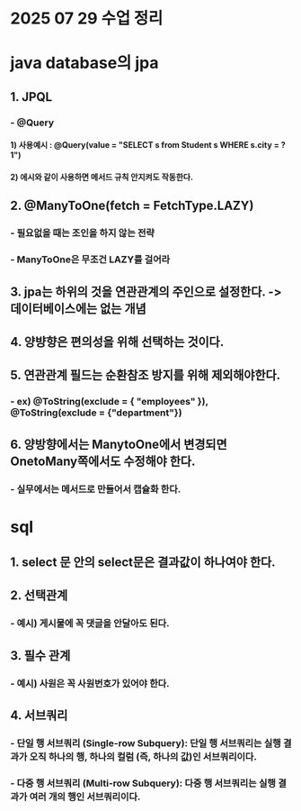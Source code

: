 # 2025 07 29 수업 정리
# java database의 jpa
## 1. JPQL
### - @Query
#### 1) 사용예시 : @Query(value = "SELECT s from Student s WHERE s.city = ?1")
#### 2) 에시와 같이 사용하면 메서드 규칙 안지켜도 작동한다.
## 2. @ManyToOne(fetch = FetchType.LAZY) 
### - 필요없을 때는 조인을 하지 않는 전략
### -  ManyToOne은 무조건 LAZY를 걸어라
## 3. jpa는 하위의 것을 연관관계의 주인으로 설정한다. -> 데이터베이스에는 없는 개념
## 4. 양뱡향은 편의성을 위해 선택하는 것이다.
## 5. 연관관계 필드는 순환참조 방지를 위해 제외해야한다.
### - ex) @ToString(exclude = { "employees" }), @ToString(exclude = {"department"})
## 6. 양방향에서는 ManytoOne에서 변경되면 OnetoMany쪽에서도 수정해야 한다.
### - 실무에서는 메서드로 만들어서 캡슐화 한다.

# sql
## 1. select 문 안의 select문은 결과값이 하나여야 한다.
## 2. 선택관계
### - 예시) 게시물에 꼭 댓글을 안달아도 된다.
## 3. 필수 관계
### - 예시) 사원은 꼭 사원번호가 있어야 한다.
## 4. 서브쿼리
### - 단일 행 서브쿼리 (Single-row Subquery): 단일 행 서브쿼리는 실행 결과가 오직 하나의 행, 하나의 컬럼 (즉, 하나의 값)인 서브쿼리이다.
### - 다중 행 서브쿼리 (Multi-row Subquery): 다중 행 서브쿼리는 실행 결과가 여러 개의 행인 서브쿼리이다.



